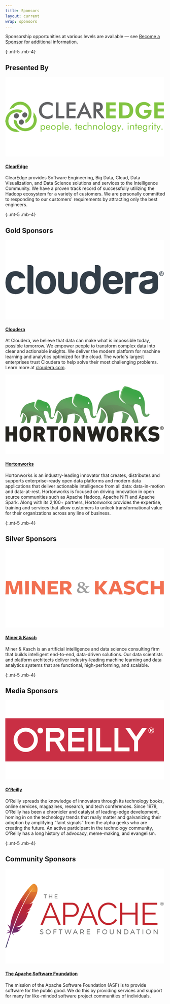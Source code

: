 ```yaml
---
title: Sponsors
layout: current
wrap: sponsors
---
```



Sponsorship opportunities at various levels are available — see [Become a Sponsor](/sponsors/become-a-sponsor/) for additional information.


{:.mt-5 .mb-4}
## Presented By

<div class="row">
  <div class="col-sm-6 d-flex align-items-stretch">
    <div class="card">
      <div class="card-body text-center">
        <a href="http://www.clearedgeit.com/">
          <img src="assets/img/sponsors/clearedge.png" alt="ClearEdge Logo" />
        </a>
        <h4 class="card-title"><a href="http://www.clearedgeit.com/">ClearEdge</a></h4>
        <p class="card-text text-left">
          ClearEdge provides Software Engineering, Big Data, Cloud, Data Visualization, and Data Science solutions and services to the Intelligence Community. We have a proven track record of successfully utilizing the Hadoop ecosystem for a variety of customers. We are personally committed to responding to our customers' requirements by attracting only the best engineers.
        </p>
      </div>
    </div>
  </div>
</div>


{:.mt-5 .mb-4}
## Gold Sponsors

<div class="row">
  <div class="col-sm-6 d-flex align-items-stretch">
    <div class="card">
      <div class="card-body text-center">
        <a href="http://www.cloudera.com/">
          <img src="assets/img/sponsors/cloudera.png" alt="Cloudera Logo" />
        </a>
        <h4 class="card-title"><a href="http://www.cloudera.com/">Cloudera</a></h4>
        <p class="card-text text-left">
	  At Cloudera, we believe that data can make what is impossible today, possible tomorrow. We empower people to transform complex data into clear and actionable insights. We deliver the modern platform for machine learning and analytics optimized for the cloud. The world's largest enterprises trust Cloudera to help solve their most challenging problems. Learn more at <a href="http://www.cloudera.com">cloudera.com</a>.
        </p>
      </div>
    </div>
  </div>

  <div class="col-sm-6 d-flex align-items-stretch">
    <div class="card">
      <div class="card-body text-center">
        <a href="https://hortonworks.com/">
          <img src="assets/img/sponsors/hortonworks.png" alt="Hortonworks Logo" />
        </a>
        <h4 class="card-title"><a href="https://hortonworks.com/">Hortonworks</a></h4>
        <p class="card-text text-left">
          Hortonworks is an industry-leading innovator that creates, distributes and supports enterprise-ready open data platforms and modern data applications that deliver actionable intelligence from all data: data-in-motion and data-at-rest. Hortonworks is focused on driving innovation in open source communities such as Apache Hadoop, Apache NiFi and Apache Spark. Along with its 2,100+ partners, Hortonworks provides the expertise, training and services that allow customers to unlock transformational value for their organizations across any line of business.
        </p>
      </div>
    </div>
  </div>
</div>


{:.mt-5 .mb-4}
## Silver Sponsors

<div class="row">
  <div class="col-sm-6 d-flex align-items-stretch">
    <div class="card">
      <div class="card-body text-center">
        <a href="https://minerkasch.com/">
          <img src="assets/img/sponsors/miner-kasch.png" alt="Miner &amp; Kasch Logo" />
        </a>
        <h4 class="card-title"><a href="https://minerkasch.com/">Miner &amp; Kasch</a></h4>
        <p class="card-text text-left">
	  Miner & Kasch is an artificial intelligence and data science
	  consulting firm that builds intelligent end-to-end,
	  data-driven solutions. Our data scientists and platform
	  architects deliver industry-leading machine learning and
	  data analytics systems that are functional, high-performing,
	  and scalable.
        </p>
      </div>
    </div>
  </div>

</div>


{:.mt-5 .mb-4}
## Media Sponsors

<div class="row">
  <div class="col-sm-6 d-flex align-items-stretch">
    <div class="card">
      <div class="card-body text-center">
        <a href="http://www.oreilly.com/">
          <img src="assets/img/sponsors/oreilly.png" alt="O'Reilly Logo" />
        </a>
        <h4 class="card-title"><a href="http://www.oreilly.com/">O'Reilly</a></h4>
        <p class="card-text text-left">
          O'Reilly spreads the knowledge of innovators through its technology books, online services, magazines, research, and tech conferences. Since 1978, O'Reilly has been a chronicler and catalyst of leading-edge development, homing in on the technology trends that really matter and galvanizing their adoption by amplifying &ldquo;faint signals&rdquo; from the alpha geeks who are creating the future. An active participant in the technology community, O'Reilly has a long history of advocacy, meme-making, and evangelism.
        </p>
      </div>
    </div>
  </div>
</div>

{:.mt-5 .mb-4}
## Community Sponsors

<div class="row mb-5">
  <div class="col-sm-6 d-flex align-items-stretch">
    <div class="card">
      <div class="card-body text-center">
        <a href="http://www.apache.org/">
          <img src="assets/img/sponsors/asf.png" alt="Apache Software Foundation Logo" />
        </a>
        <h4 class="card-title"><a href="http://www.apache.org/">The Apache Software Foundation</a></h4>
        <p class="card-text text-left">
          The mission of the Apache Software Foundation (ASF) is to provide software for the public good. We do this by providing services and support for many for like-minded software project communities of individuals.
        </p>
      </div>
    </div>
  </div>
</div>
